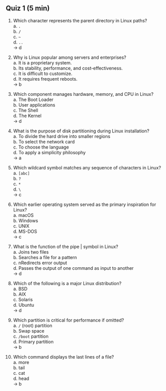 ## Quiz 1 (5 min)
1. Which character represents the parent directory in Linux paths? <br>
a. `.` <br>
b. `/` <br>
c. `~` <br>
d. `..` <br>
-> d

2. Why is Linux popular among servers and enterprises? <br>
a. It is a proprietary system.<br>
b. Its stability, performance, and cost-effectiveness.<br>
c. It is difficult to customize.<br>
d. It requires frequent reboots.<br>
-> b

3. Which component manages hardware, memory, and CPU in Linux?<br>
a. The Boot Loader<br>
b. User applications<br>
c. The Shell<br>
d. The Kernel<br>
-> d

4. What is the purpose of disk partitioning during Linux installation?<br>
a. To divide the hard drive into smaller regions<br>
b. To select the network card<br>
c. To choose the language<br>
d. To apply a simplicity philosophy<br>
-> a

5. Which wildcard symbol matches any sequence of characters in Linux?<br>
a. `[abc]`<br>
b. `?`<br>
c. `*`<br>
d. `\`<br>
-> c

6. Which earlier operating system served as the primary inspiration for Linux?<br>
a. macOS<br>
b. Windows<br>
c. UNIX<br>
d. MS-DOS<br>
-> c

7. What is the function of the pipe | symbol in Linux?<br>
a. Joins two files<br>
b. Searches a file for a pattern<br>
c. nRedirects error output<br>
d. Passes the output of one command as input to another<br>
-> d

8. Which of the following is a major Linux distribution?<br>
a. BSD<br>
b. AIX<br>
c. Solaris<br>
d. Ubuntu<br>
-> d

9. Which partition is critical for performance if omitted?<br>
a. `/` (root) partition<br>
b. Swap space<br>
c. `/boot` partition<br>
d. Primary partition<br>
-> b

10. Which command displays the last lines of a file?<br>
a. more<br>
b. tail<br>
c. cat<br>
d. head<br>
-> b
